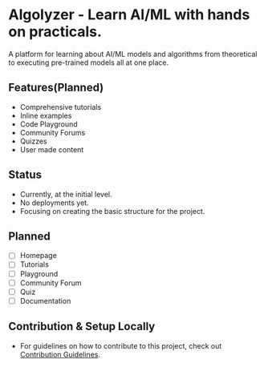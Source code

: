 # Algolyzer - Learn AI/ML with hands on practicals.
A platform for learning about AI/ML models and algorithms from theoretical to executing pre-trained models all at one place.

## Features(Planned)
- Comprehensive tutorials
- Inline examples
- Code Playground
- Community Forums
- Quizzes
- User made content

## Status 
- Currently, at the initial level.
- No deployments yet.
- Focusing on creating the basic structure for the project.

## Planned
- [ ] Homepage
- [ ] Tutorials
- [ ] Playground
- [ ] Community Forum
- [ ] Quiz
- [ ] Documentation

## Contribution & Setup Locally
- For guidelines on how to contribute to this project, check out [Contribution Guidelines](./CONTRIBUTING.md).